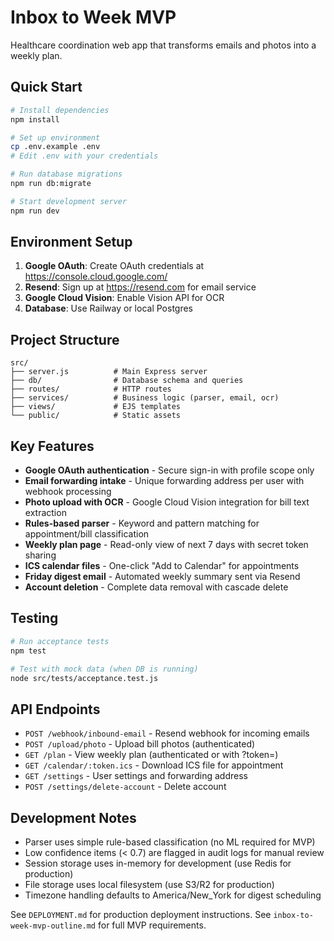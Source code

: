 # Inbox to Week MVP

Healthcare coordination web app that transforms emails and photos into a weekly plan.

## Quick Start

```bash
# Install dependencies
npm install

# Set up environment
cp .env.example .env
# Edit .env with your credentials

# Run database migrations
npm run db:migrate

# Start development server
npm run dev
```

## Environment Setup

1. **Google OAuth**: Create OAuth credentials at https://console.cloud.google.com/
2. **Resend**: Sign up at https://resend.com for email service
3. **Google Cloud Vision**: Enable Vision API for OCR
4. **Database**: Use Railway or local Postgres

## Project Structure

```
src/
├── server.js          # Main Express server
├── db/                # Database schema and queries
├── routes/            # HTTP routes
├── services/          # Business logic (parser, email, ocr)
├── views/             # EJS templates
└── public/            # Static assets
```

## Key Features

- **Google OAuth authentication** - Secure sign-in with profile scope only
- **Email forwarding intake** - Unique forwarding address per user with webhook processing
- **Photo upload with OCR** - Google Cloud Vision integration for bill text extraction
- **Rules-based parser** - Keyword and pattern matching for appointment/bill classification
- **Weekly plan page** - Read-only view of next 7 days with secret token sharing
- **ICS calendar files** - One-click "Add to Calendar" for appointments
- **Friday digest email** - Automated weekly summary sent via Resend
- **Account deletion** - Complete data removal with cascade delete

## Testing

```bash
# Run acceptance tests
npm test

# Test with mock data (when DB is running)
node src/tests/acceptance.test.js
```

## API Endpoints

- `POST /webhook/inbound-email` - Resend webhook for incoming emails
- `POST /upload/photo` - Upload bill photos (authenticated)
- `GET /plan` - View weekly plan (authenticated or with ?token=)
- `GET /calendar/:token.ics` - Download ICS file for appointment
- `GET /settings` - User settings and forwarding address
- `POST /settings/delete-account` - Delete account

## Development Notes

- Parser uses simple rule-based classification (no ML required for MVP)
- Low confidence items (< 0.7) are flagged in audit logs for manual review
- Session storage uses in-memory for development (use Redis for production)
- File storage uses local filesystem (use S3/R2 for production)
- Timezone handling defaults to America/New_York for digest scheduling

See `DEPLOYMENT.md` for production deployment instructions.
See `inbox-to-week-mvp-outline.md` for full MVP requirements.
